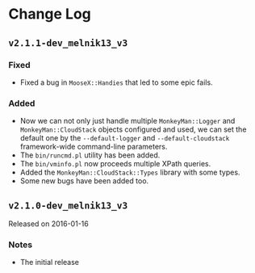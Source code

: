 Change Log
==========



`v2.1.1-dev_melnik13_v3`
------------------------

### Fixed

 - Fixed a bug in `MooseX::Handies` that led to some epic fails.

### Added

 - Now we can not only just handle multiple `MonkeyMan::Logger` and
   `MonkeyMan::CloudStack` objects configured and used, we can set the default
   one by the `--default-logger` and `--default-cloudstack` framework-wide
   command-line parameters.
 - The `bin/runcmd.pl` utility has been added.
 - The `bin/vminfo.pl` now proceeds multiple XPath queries.
 - Added the `MonkeyMan::CloudStack::Types` library with some types.
 - Some new bugs have been added too.



`v2.1.0-dev_melnik13_v3`
------------------------

Released on 2016-01-16

### Notes

 - The initial release

